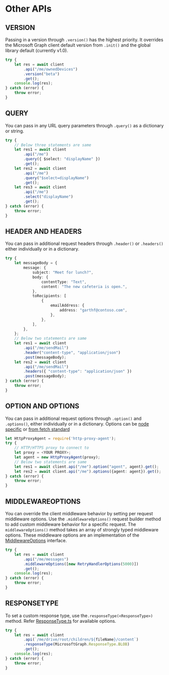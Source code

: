 # Other APIs

## VERSION

Passing in a version through `.version()` has the highest priority. It overrides the Microsoft Graph client default version from `.init()` and the global library default (currently v1.0).

```typescript
try {
	let res = await client
		.api("/me/ownedDevices")
		.version("beta")
		.get();
	console.log(res);
} catch (error) {
	throw error;
}
```

## QUERY

You can pass in any URL query parameters through `.query()` as a dictionary or string.

```typescript
try {
	// Below three statements are same
	let res1 = await client
		.api("/me")
		.query({ $select: "displayName" })
		.get();
	let res2 = await client
		.api("/me")
		.query("$select=displayName")
		.get();
	let res3 = await client
		.api("/me")
		.select("displayName")
		.get();
} catch (error) {
	throw error;
}
```

## HEADER AND HEADERS

You can pass in additional request headers through `.header()` or `.headers()` either individually or in a dictionary.

```typescript
try {
	let messageBody = {
		message: {
			subject: "Meet for lunch?",
			body: {
				contentType: "Text",
				content: "The new cafeteria is open.",
			},
			toRecipients: [
				{
					emailAddress: {
						address: "garthf@contoso.com",
					},
				},
			],
		},
	};
	// Below two statements are same
	let res1 = await client
		.api("/me/sendMail")
		.header("content-type", "application/json")
		.post(messageBody);
	let res2 = await client
		.api("/me/sendMail")
		.headers({ "content-type": "application/json" })
		.post(messageBody);
} catch (error) {
	throw error;
}
```

## OPTION AND OPTIONS

You can pass in additional request options through `.option()` and `.options()`, either individually or in a dictionary. Options can be [node specific](https://github.com/bitinn/node-fetch#options) or [from fetch standard](https://fetch.spec.whatwg.org/#requestinit)

```typescript
let HttpProxyAgent = require('http-proxy-agent');
try {
    // HTTP/HTTPS proxy to connect to
    let proxy = <YOUR PROXY>;
    let agent = new HttpProxyAgent(proxy);
    // Below two statements are same
    let res1 = await client.api("/me").option("agent", agent).get();
    let res2 = await client.api("/me").options({agent: agent}).get();
} catch (error) {
    throw error;
}
```

## MIDDLEWAREOPTIONS

You can override the client middleware behavior by setting per request middleware options. Use the `.middlewareOptions()` request builder method to add custom middleware behavior for a specific request. The `middlewareOptions()` method takes an array of strongly typed middleware options. These middleware options are an implementation of the [MiddlewareOptions](../src/middleware/option/IMiddlewareOptions.ts) interface.

```typescript
try {
	let res = await client
		.api("/me/messages")
		.middlewareOptions([new RetryHandlerOptions(5000)])
		.get();
	console.log(res);
} catch (error) {
	throw error;
}
```

## RESPONSETYPE

To set a custom response type, use the`.responseType(<ResponseType>)` method. Refer [ResponseType.ts](./src/ResponseType.ts) for available options.

```typescript
try {
	let res = await client
		.api(`/me/drive/root/children/${fileName}/content`)
		.responseType(MicrosoftGraph.ResponseType.BLOB)
		.get();
	console.log(res);
} catch (error) {
	throw error;
}
```

